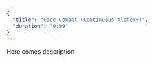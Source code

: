 ```yaml
---
{
  "title": "Code Combat (Continuous Alchemy)",
  "duration": "9:99"
}
---
```


Here comes description
